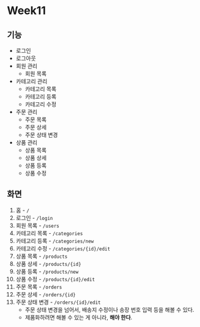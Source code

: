 # Week11

## 기능

- 로그인
- 로그아웃
- 회원 관리
  - 회원 목록
- 카테고리 관리
  - 카테고리 목록
  - 카테고리 등록
  - 카테고리 수정
- 주문 관리
  - 주문 목록
  - 주문 상세
  - 주문 상태 변경
- 상품 관리
  - 상품 목록
  - 상품 상세
  - 상품 등록
  - 상품 수정

## 화면

1. 홈 - `/`
2. 로그인 - `/login`
3. 회원 목록 - `/users`
4. 카테고리 목록 - `/categories`
5. 카테고리 등록 - `/categories/new`
6. 카테고리 수정 - `/categories/{id}/edit`
7. 상품 목록 - `/products`
8. 상품 상세 - `/products/{id}`
9. 상품 등록 - `/products/new`
10. 상품 수정 - `/products/{id}/edit`
11. 주문 목록 - `/orders`
12. 주문 상세 - `/orders/{id}`
13. 주문 상태 변경 - `/orders/{id}/edit`
    - 주문 상태 변경을 넘어서, 배송지 수정이나 송장 번호 입력 등을 해볼 수 있다.
    - 제품화하려면 해볼 수 있는 게 아니라, **해야 한다**.

